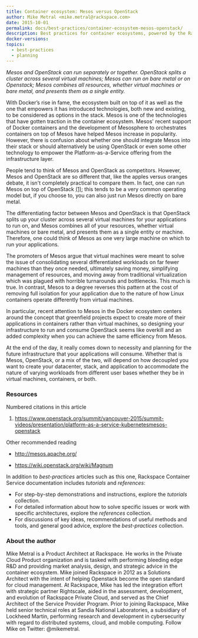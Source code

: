 ```yaml
---
title: Container ecosystem: Mesos versus OpenStack
author: Mike Metral <mike.metral@rackspace.com>
date: 2015-10-01
permalink: docs/best-practices/container-ecosystem-mesos-openstack/
description: Best practices for container ecosystems, powered by the Rackspace Container Service
docker-versions:
topics:
  - best-practices
  - planning
---
```


*Mesos and OpenStack can run separately or together. OpenStack
splits a cluster across several virtual machines; Mesos can run on bare metal or on Openstack; Mesos combines all resources, whether virtual machines or bare metal,
and presents them as a single entity.*

With Docker’s rise in fame, the ecosystem built on top of it as well as
the one that empowers it has introduced technologies, both new and
existing, to be considered as options in the stack. Mesos is one of the
technologies that have gotten traction in the container ecosystem.
Mesos' recent support of Docker containers and the development of
Mesosphere to orchestrates containers on top of Mesos have helped Mesos
increase in popularity. However, there
is confusion about whether one should integrate Mesos into their
stack or should alternatively be using OpenStack
or even some other technology to empower
the Platform-as-a-Service offering from the infrastructure layer.

People tend to think of Mesos and OpenStack as competitors.
However, Mesos and OpenStack are so different that,
like the apples versus oranges debate, it isn't completely practical to
compare them. In fact, one can run Mesos on top of OpenStack [(1)](#resources); this tends
to be a very common operating model but, if you choose to, you can also
just run Mesos directly on bare metal.

The differentiating factor between Mesos and OpenStack is that OpenStack
splits up your cluster across several virtual machines
for your applications to run on, and Mesos
combines all of your resources, whether virtual machines or bare metal,
and presents them as a
single entity or machine.
Therefore, one could think of Mesos as one
very large machine on which to run your applications.

The promoters of Mesos argue that virtual machines were meant
to solve the issue of
consolidating several differentiated workloads on far fewer machines
than they once needed, ultimately saving money,
simplifying management of resources,
and moving away from traditional virtualization which was plagued with
horrible turnarounds and bottlenecks. This much is true. In contrast,
Mesos to a degree reverses this pattern at the cost of removing full
isolation for your application due to the nature of how Linux containers
operate differently from virtual machines.

In particular, recent attention to Mesos in the Docker ecosystem centers
around the concept that greenfield projects expect to create more
of their applications in containers rather than virtual machines,
so designing your
infrastructure to run and consume OpenStack seems like overkill and an
added complexity when you can achieve the same efficiency from Mesos.

At the end of the day, it really comes down to necessity and planning
for the future infrastructure that your applications will consume.
Whether that is Mesos, OpenStack, or a mix of the two, will 
depend on how decoupled you want to create your
datacenter, stack, and application to accommodate the nature of varying
workloads from different user bases whether they be in virtual machines,
containers,
or both.

<a name="resources"></a>
### Resources

Numbered citations in this article

1. <https://www.openstack.org/summit/vancouver-2015/summit-videos/presentation/platform-as-a-service-kubernetesmesos-openstack>

Other recommended reading

- <http://mesos.apache.org/>

- <https://wiki.openstack.org/wiki/Magnum>

In addition to *best-practices* articles such as this one,
Rackspace Container Service documentation includes *tutorials* and *references*:

* For step-by-step demonstrations and instructions, explore the *tutorials* collection.
* For detailed information about how to solve specific issues or work with specific architectures,
  explore the *references* collection.
* For discussions of key ideas, recommendations of useful methods and tools, and
  general good advice, explore the *best-practices* collection.

### About the author

Mike Metral is a Product Architect at Rackspace. He works in the Private Cloud Product organization and is tasked with performing bleeding edge R&D and providing market analysis, design, and strategic advice in the container ecosystem. Mike joined Rackspace in 2012 as a Solutions Architect with the intent of helping Openstack become the open standard for cloud management. At Rackspace, Mike has led the integration effort with strategic partner Rightscale, aided in the assessment, development, and evolution of Rackspace Private Cloud, and served as the Chief Architect of the Service Provider Program. Prior to joining Rackspace, Mike held senior technical roles at Sandia National Laboratories, a subsidiary of Lockheed Martin, performing research and development in cybersecurity with regard to distributed systems, cloud, and mobile computing. Follow Mike on Twitter: @mikemetral.
